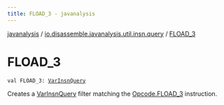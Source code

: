 ```yaml
---
title: FLOAD_3 - javanalysis
---
```


[javanalysis](../index.html) / [io.disassemble.javanalysis.util.insn.query](index.html) / [FLOAD_3](./-f-l-o-a-d_3.html)

# FLOAD_3

`val FLOAD_3: `[`VarInsnQuery`](-var-insn-query/index.html)

Creates a [VarInsnQuery](-var-insn-query/index.html) filter matching the [Opcode.FLOAD_3](#) instruction.

